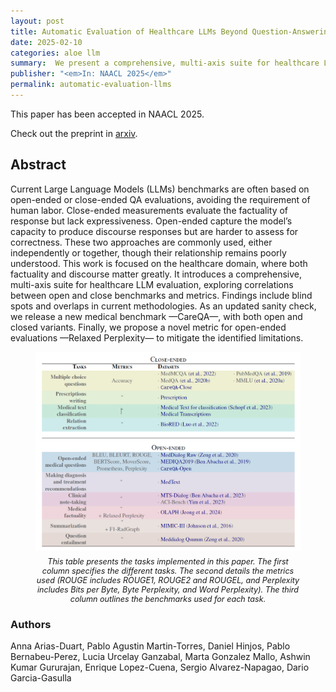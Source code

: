```yaml
---
layout: post
title: Automatic Evaluation of Healthcare LLMs Beyond Question-Answering
date: 2025-02-10
categories: aloe llm
summary:  We present a comprehensive, multi-axis suite for healthcare LLM evaluation, exploring correlations between open and close benchmarks and metrics
publisher: "<em>In: NAACL 2025</em>"
permalink: automatic-evaluation-llms
---
```


This paper has been accepted in NAACL 2025.

Check out the preprint in [arxiv](https://arxiv.org/abs/2502.06666).

## **Abstract**
Current Large Language Models (LLMs) benchmarks are often based on open-ended or close-ended QA evaluations, avoiding the requirement of human labor. Close-ended measurements evaluate the factuality of response but lack expressiveness. Open-ended capture the model’s capacity to produce discourse responses but are harder to assess for correctness. These two approaches are commonly used, either independently or together, though their relationship remains poorly understood. This work is focused on the healthcare domain, where both factuality and discourse matter greatly. It introduces a comprehensive, multi-axis suite for healthcare LLM evaluation, exploring correlations between open and close benchmarks and metrics. Findings include blind spots and overlaps in current methodologies. As an updated sanity check, we release a new medical benchmark —CareQA—, with both open and closed variants. Finally, we propose a novel metric for open-ended evaluations —Relaxed Perplexity— to mitigate the identified limitations.

<figure>
  <img src="/images/posts/automatic-evaluation-llm/tasks.png" alt="Tasks implemented." class="center-image">
  <figcaption>This table presents the tasks implemented in this paper. The first column specifies the different tasks. The
second details the metrics used (ROUGE includes ROUGE1, ROUGE2 and ROUGEL, and Perplexity includes Bits
per Byte, Byte Perplexity, and Word Perplexity). The third column outlines the benchmarks used for each task.</figcaption>
</figure>

<style>
    img.center-image {
        display: block;
        margin: 0 auto;
    }

    figcaption {
        text-align: center; 
        font-style: italic; 
        margin-top: 10px;
        font-size: 0.9em; 
    }
</style>


### **Authors**
Anna Arias-Duart, Pablo Agustin Martin-Torres, Daniel Hinjos, Pablo Bernabeu-Perez, Lucia Urcelay Ganzabal, Marta Gonzalez Mallo, Ashwin Kumar Gururajan, Enrique Lopez-Cuena, Sergio Alvarez-Napagao, Dario Garcia-Gasulla